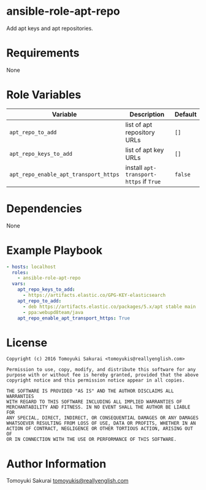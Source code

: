 # ansible-role-apt-repo

Add apt keys and apt repositories.

# Requirements

None

# Role Variables

| Variable | Description | Default |
|----------|-------------|---------|
| `apt_repo_to_add` | list of apt repository URLs | `[]` |
| `apt_repo_keys_to_add` | list of apt key URLs | `[]` |
| `apt_repo_enable_apt_transport_https` | install `apt-transport-https` if `True` | `false` |

# Dependencies

None

# Example Playbook

```yaml
- hosts: localhost
  roles:
    - ansible-role-apt-repo
  vars:
    apt_repo_keys_to_add:
      - https://artifacts.elastic.co/GPG-KEY-elasticsearch
    apt_repo_to_add:
      - deb https://artifacts.elastic.co/packages/5.x/apt stable main
      - ppa:webupd8team/java
    apt_repo_enable_apt_transport_https: True
```

# License

```
Copyright (c) 2016 Tomoyuki Sakurai <tomoyukis@reallyenglish.com>

Permission to use, copy, modify, and distribute this software for any
purpose with or without fee is hereby granted, provided that the above
copyright notice and this permission notice appear in all copies.

THE SOFTWARE IS PROVIDED "AS IS" AND THE AUTHOR DISCLAIMS ALL WARRANTIES
WITH REGARD TO THIS SOFTWARE INCLUDING ALL IMPLIED WARRANTIES OF
MERCHANTABILITY AND FITNESS. IN NO EVENT SHALL THE AUTHOR BE LIABLE FOR
ANY SPECIAL, DIRECT, INDIRECT, OR CONSEQUENTIAL DAMAGES OR ANY DAMAGES
WHATSOEVER RESULTING FROM LOSS OF USE, DATA OR PROFITS, WHETHER IN AN
ACTION OF CONTRACT, NEGLIGENCE OR OTHER TORTIOUS ACTION, ARISING OUT OF
OR IN CONNECTION WITH THE USE OR PERFORMANCE OF THIS SOFTWARE.
```

# Author Information

Tomoyuki Sakurai <tomoyukis@reallyenglish.com>
